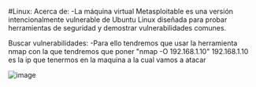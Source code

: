 #Linux:
  Acerca de:
    -La máquina virtual Metasploitable es una versión intencionalmente vulnerable de Ubuntu Linux diseñada para probar herramientas de seguridad y demostrar vulnerabilidades comunes.

  Buscar vulnerabilidades:
    -Para ello tendremos que usar la herramienta nmap con la que tendremos que poner "nmap -O 192.168.1.10" 192.168.1.10 es la ip que tenermos en la maquina a la cual vamos a atacar 
                                                                                                    
                                                                                                  
![image](https://github.com/JavierPovedano/Seguridad/assets/117440210/190cde79-3c47-46d6-bf70-7bd082a6fa75)
